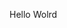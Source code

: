 Hello Wolrd
































































































































































































































































































































































































































































































































































































































































































































































































































































































































































































































































































































































































































































































































































































































































































































































































































































































































































































































































































































































































































































































































































































































































































































































































































































































































































































































































































































































































































































































































































































































































































































































































































































































































































































































































































































































































































































































































































































































































































































































































































































































































































































































































































































































































































































































































































































































































































































































































